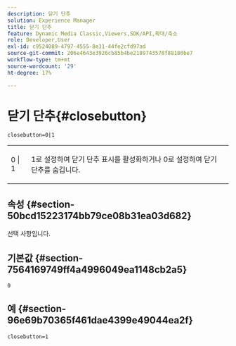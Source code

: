 ```yaml
---
description: 닫기 단추
solution: Experience Manager
title: 닫기 단추
feature: Dynamic Media Classic,Viewers,SDK/API,확대/축소
role: Developer,User
exl-id: c9524089-4797-4555-8e31-44fe2cfd97ad
source-git-commit: 206e4643e3926cb85b4be2189743578f88180be7
workflow-type: tm+mt
source-wordcount: '29'
ht-degree: 17%

---
```


# 닫기 단추{#closebutton}

`closebutton=0|1`

<table id="table_9B98C97485DD4DEB8A6ECBCE8DF6B886"> 
 <tbody> 
  <tr> 
   <td colname="col1"> <p> <span class="codeph"> 0 | 1 </span> </p> </td> 
   <td colname="col2"> <p> <span class="codeph"> 1</span>로 설정하여 닫기 단추 표시를 활성화하거나 <span class="codeph"> 0</span>로 설정하여 닫기 단추를 숨깁니다. </p> </td> 
  </tr> 
 </tbody> 
</table>

## 속성 {#section-50bcd15223174bb79ce08b31ea03d682}

선택 사항입니다.

## 기본값 {#section-7564169749ff4a4996049ea1148cb2a5}

`0`

## 예 {#section-96e69b70365f461dae4399e49044ea2f}

`closebutton=1`
